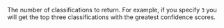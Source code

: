 The number of classifications to return.
For example, if you specify `3` you will get the top three classifications with the greatest confidence scores.
